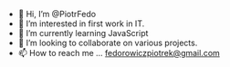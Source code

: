 - 👋 Hi, I’m @PiotrFedo
- 👀 I’m interested in first work in IT.
- 🌱 I’m currently learning JavaScript
- 💞️ I’m looking to collaborate on various projects.
- 📫 How to reach me ... fedorowiczpiotrek@gmail.com

<!---
PiotrFedo/PiotrFedo is a ✨ special ✨ repository because its `README.md` (this file) appears on your GitHub profile.
You can click the Preview link to take a look at your changes.
--->
